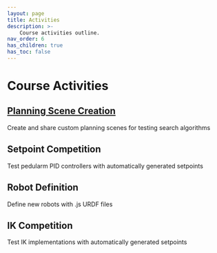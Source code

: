```yaml
---
layout: page
title: Activities
description: >-
    Course activities outline.
nav_order: 6
has_children: true
has_toc: false
---
```


# Course Activities

## [Planning Scene Creation](/activities/act1_planning_scene/)
Create and share custom planning scenes for testing search algorithms

## Setpoint Competition
Test pedularm PID controllers with automatically generated setpoints

## Robot Definition
Define new robots with .js URDF files

## IK Competition
Test IK implementations with automatically generated setpoints
